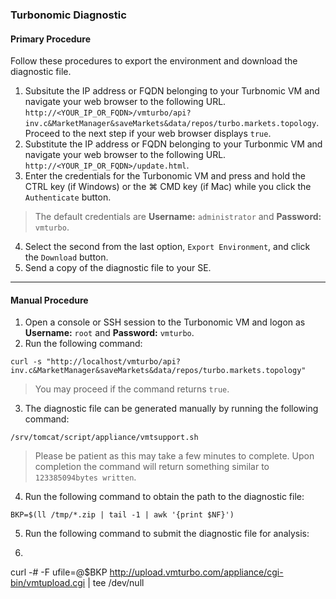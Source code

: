 ### Turbonomic Diagnostic

#### Primary Procedure
Follow these procedures to export the environment and download the diagnostic file.

1. Subsitute the IP address or FQDN belonging to your Turbnomic VM and navigate your web browser to the following URL.  `http://<YOUR_IP_OR_FQDN>/vmturbo/api?inv.c&MarketManager&saveMarkets&data/repos/turbo.markets.topology`.  Proceed to the next step if your web browser displays `true`.
2. Substitute the IP address or FQDN belonging to your Turbonmic VM and navigate your web browser to the following URL.  `http://<YOUR_IP_OR_FQDN>/update.html`.
3. Enter the credentials for the Turbonomic VM and press and hold the CTRL key (if Windows) or the &#8984; CMD key (if Mac) while you click the `Authenticate` button.
> The default credentials are **Username:** `administrator` and **Password:** `vmturbo`.
4. Select the second from the last option, `Export Environment`, and click the `Download` button.
5. Send a copy of the diagnostic file to your SE.
&nbsp;

-----

#### Manual Procedure
1. Open a console or SSH session to the Turbonomic VM and logon as **Username:** `root` and **Password:** `vmturbo`.
2. Run the following command:
```Shell
curl -s "http://localhost/vmturbo/api?inv.c&MarketManager&saveMarkets&data/repos/turbo.markets.topology"
```
> You may proceed if the command returns `true`.
3. The diagnostic file can be generated manually by running the following command:
```Shell
/srv/tomcat/script/appliance/vmtsupport.sh
```
> Please be patient as this may take a few minutes to complete.  Upon completion the command will return something similar to `123385094bytes written`.
4. Run the following command to obtain the path to the diagnostic file:
```Shell
BKP=$(ll /tmp/*.zip | tail -1 | awk '{print $NF}')
```
5. Run the following command to submit the diagnostic file for analysis:
6. ```Shell
curl -# -F ufile=@$BKP http://upload.vmturbo.com/appliance/cgi-bin/vmtupload.cgi | tee /dev/null
```
